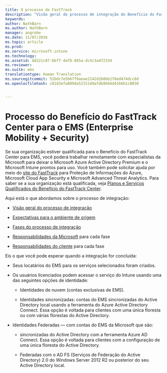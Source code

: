 ```yaml
---
title: O processo do FastTrack
description: "Visão geral do processo de integração do Benefício do FastTrack Center"
keywords: 
author: NathBarn
ms.author: NathBarn
manager: angrobe
ms.date: 11/07/2016
ms.topic: article
ms.prod: 
ms.service: microsoft-intune
ms.technology: 
ms.assetid: dd221c87-6bf7-4af8-845a-dc4c3a4f2334
ms.reviewer: 
ms.suite: ems
translationtype: Human Translation
ms.sourcegitcommit: 52bdc7e5b67f9aeae2142d2b8bb2f8ed474dcc8d
ms.openlocfilehash: c8183efa009da5215149afdb9b94d4166b1c8030


---
```


# <a name="fasttrack-center-benefit-process-for-enterprise-mobility--security-ems"></a>Processo do Benefício do FastTrack Center para o EMS (Enterprise Mobility + Security)
Se sua organização estiver qualificada para o Benefício do FastTrack Center para EMS, você poderá trabalhar remotamente com especialistas da Microsoft para deixar o Microsoft Azure Active Directory Premium e o Microsoft Intune prontos para uso. Você também pode solicitar ajuda por meio do [site do FastTrack](http://fasttrack.microsoft.com/ems) para Proteção de Informações do Azure, Microsoft Cloud App Security e Microsoft Advanced Threat Analytics. Para saber se a sua organização está qualificada, veja [Planos e Serviços Qualificados do Benefício do FastTrack Center](fasttrack-center-benefit-for-enterprise-mobility-suite-ems.md).


Aqui está o que abordamos sobre o processo de integração:

-   [Visão geral do processo de integração](fasttrack-center-benefit-process-for-ems-overview.md)

-   [Expectativas para o ambiente de origem](fasttrack-center-benefit-process-for-ems-environment-expectations.md)

-   [Fases do processo de integração](fasttrack-center-benefit-process-for-ems-phases.md)

-   [Responsabilidades da Microsoft](fasttrack-center-benefit-process-for-ems-microsoft-responsibilities.md) para cada fase

-   [Responsabilidades do cliente](fasttrack-center-benefit-process-for-ems-your-responsibilities.md) para cada fase

Eis o que você pode esperar quando a integração for concluída:

-   Seus locatários do EMS para os serviços selecionados foram criados.

-   Os usuários licenciados podem acessar o serviço do Intune usando uma das seguintes opções de identidade:

    -   Identidades de nuvem (contas exclusivas de EMS).

    -   Identidades sincronizadas: contas do EMS sincronizadas do Active Directory local usando a ferramenta do Azure Active Directory Connect. Essa opção é voltada para clientes com uma única floresta ou com várias florestas do Active Directory.

-   Identidades Federadas — com contas do EMS da Microsoft que são:

    -   sincronizadas do Active Directory com a ferramenta Azure AD Connect. Essa opção é voltada para clientes com a configuração de uma única floresta do Active Directory.

    -   Federadas com o AD FS (Serviços de Federação do Active Directory) 2.0 do Windows Server 2012 R2 ou posterior do seu Active Directory local.



<!--HONumber=Dec16_HO2-->


